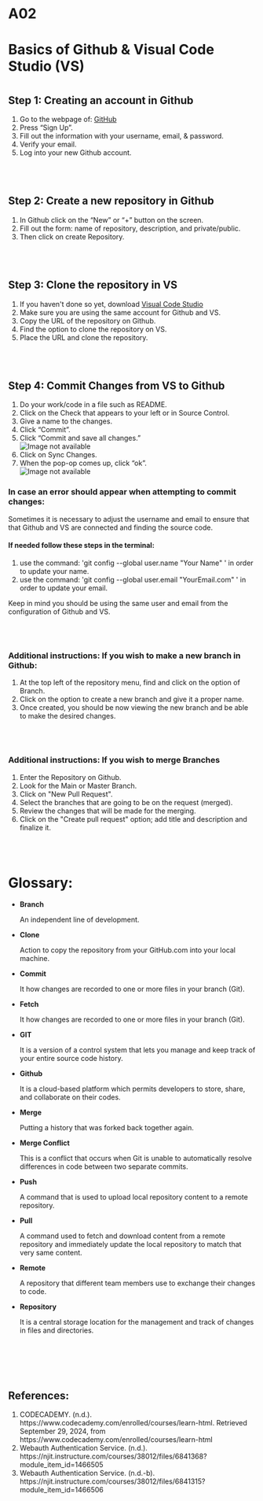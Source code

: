 # A02
<!DOCTYPE html>
<html>
 <body>
   <div>
    <h1>Basics of Github & Visual Code Studio (VS)<h1>
    <h2>Step 1: Creating an account in Github</h2>
	    <ol>
      		<li>Go to the webpage of: <a href="https://github.com/">GitHub</a></li>
      		<li>Press “Sign Up”.</li>
      		<li>Fill out the information with your username, email, & password.</li>
      		<li>Verify your email.</li>
		    <li>Log into your new Github account.</li>
    	</ol>
    <br></br>
    <h2>Step 2: Create a new repository in Github</h2>
	    <ol>
      		<li>In Github click on the “New” or “+” button on the screen.</li>
      		<li>Fill out the form: name of repository, description, and private/public.</li>
      		<li>Then click on create Repository.</li>
    	</ol>
    <br></br>
    <h2>Step 3: Clone the repository in VS</h2>
	    <ol>
      		<li>If you haven't done so yet, download <a href="https://code.visualstudio.com/">Visual Code Studio</a></li>
            <li>Make sure you are using the same account for Github and VS.</li>
            <li>Copy the URL of the repository on Github.</li>
      		<li>Find the option to clone the repository on VS.</li>
      		<li>Place the URL and clone the repository.</li>
    	</ol>
    <br></br>
    <h2>Step 4: Commit Changes from VS to Github</h2>
	    <ol>
      		<li>Do your work/code in a file such as README.</li>
      		<li>Click on the Check that appears to your left or in Source Control.</li>
      		<li>Give a name to the changes.</li>
		    <li>Click “Commit”.</li>
		    <li>Click “Commit and save all changes.”</li>
            <img src="https://drive.google.com/uc?id=TUTORIALIMAGE" alt="Image not available">
		    <li>Click on Sync Changes.</li>
		    <li>When the pop-op comes up, click “ok”.</li>
            <img src="https://drive.google.com/uc?id=IMAGETUTORIAL" alt="Image not available">
    	</ol>
    <h3>In case an error should appear when attempting to commit changes:</h3>
        <p>Sometimes it is necessary to adjust the username and email to ensure that that Github and VS are connected and finding the source code.</p>
    <h4>If needed follow these steps in the terminal:</h4>
        <ol>
            <li>use the command: 'git config --global user.name "Your Name" ' in order to update your name.</li>
            <li>use the command: 'git config --global user.email "YourEmail.com" ' in order to update your email.</li>
        </ol>
        <p>Keep in mind you should be using the same user and email from the configuration of Github and VS.</p>
    <br></br>
    <h3>Additional instructions: If you wish to make a new branch in Github:</h3>
        <ol>
            <li>At the top left of the repository menu, find and click on the option of Branch.</li>
            <li>Click on the option to create a new branch and give it a proper name.</li>
            <li>Once created, you should be now viewing the new branch and be able to make the desired changes.</li>
        </ol>
    <br></br>
    <h3>Additional instructions: If you wish to merge Branches</h3>
        <ol>
            <li>Enter the Repository on Github.</li>
            <li>Look for the Main or Master Branch.</li>
            <li>Click on "New Pull Request".</li>
            <li>Select the branches that are going to be on the request (merged).</li>
            <li>Review the changes that will be made for the merging.</li>
            <li>Click on the "Create pull request" option; add title and description and finalize it.</li>
        </ol>
    <br></br>
    <h1>Glossary:</h1>
        <ul>
      		<li><b>Branch</b></li>
            <p>An independent line of development.</p>
      		<li><b>Clone</b></li>
            <p>Action to copy the repository from your GitHub.com into your local machine.</p>
            <li><b>Commit</b></li>
            <p>It how changes are recorded to one or more files in your branch (Git).</p>
            <li><b>Fetch</b></li>
            <p>It how changes are recorded to one or more files in your branch (Git).</p>
            <li><b>GIT</b></li>
            <p>It is a version of a control system that lets you manage and keep track of your entire source code history.</p>
            <li><b>Github</b></li>
            <p>It is a cloud-based platform which permits developers to store, share, and collaborate on their codes.</p>            
            <li><b>Merge</b></li>
            <p>Putting a history that was forked back together again.</p>
            <li><b>Merge Conflict</b></li>
            <p>This is a conflict that occurs when Git is unable to automatically resolve differences in code between two separate commits.</p>
            <li><b>Push</b></li>
            <p>A command that is used to upload local repository content to a remote repository.</p>
            <li><b>Pull</b></li>
            <p>A command used to fetch and download content from a remote repository and immediately update the local repository to match that very same content.</p>
            <li><b>Remote</b></li>
            <p>A repository that different team members use to exchange their changes to code.</p>
            <li><b>Repository</b></li>
            <p>It is a central storage location for the management and track of changes in files and directories.</p>
    	</ul>
    <br></br>
    <br></br>
    <h2>References:</h2>
        <ol>
            <li>CODECADEMY. (n.d.). https://www.codecademy.com/enrolled/courses/learn-html. Retrieved September 29, 2024, from https://www.codecademy.com/enrolled/courses/learn-html</li>
            <li>Webauth Authentication Service. (n.d.). https://njit.instructure.com/courses/38012/files/6841368?module_item_id=1466505</li>
            <li>Webauth Authentication Service. (n.d.-b). https://njit.instructure.com/courses/38012/files/6841315?module_item_id=1466506</li>
        </ol>
   </div>
 </body>
</html>
